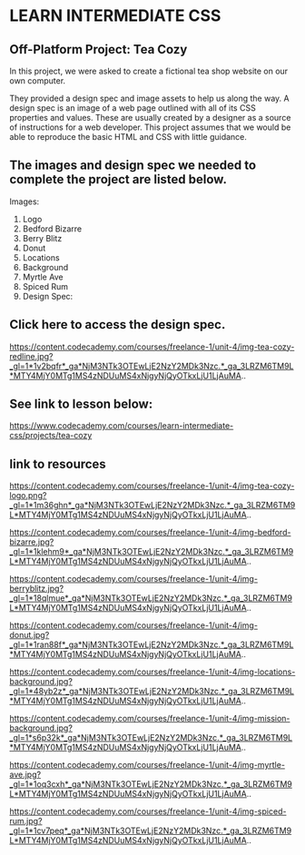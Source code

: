 LEARN INTERMEDIATE CSS
==========================

Off-Platform Project: Tea Cozy
------------------------------
In this project, we were asked to create a fictional tea shop website on our own computer.


They provided a design spec and image assets to help us along the way. A design spec is an image of a web page outlined with all of its CSS properties and values. 
These are usually created by a designer as a source of instructions for a web developer. 
This project assumes that we would be able to reproduce the basic HTML and CSS with little guidance.

The images and design spec we needed to complete the project are listed below.
--------------------------------------------------------------------------------

Images:

1. Logo
2. Bedford Bizarre
3. Berry Blitz
4. Donut
5. Locations
6. Background
7. Myrtle Ave
8. Spiced Rum
9. Design Spec:

Click here to access the design spec.
-------------------------------------

https://content.codecademy.com/courses/freelance-1/unit-4/img-tea-cozy-redline.jpg?_gl=1*1v2bqfr*_ga*NjM3NTk3OTEwLjE2NzY2MDk3Nzc.*_ga_3LRZM6TM9L*MTY4MjY0MTg1MS4zNDUuMS4xNjgyNjQyOTkxLjU1LjAuMA..

See link to lesson below:
--------------------------

https://www.codecademy.com/courses/learn-intermediate-css/projects/tea-cozy

link to resources
-------------------

https://content.codecademy.com/courses/freelance-1/unit-4/img-tea-cozy-logo.png?_gl=1*1m36ghn*_ga*NjM3NTk3OTEwLjE2NzY2MDk3Nzc.*_ga_3LRZM6TM9L*MTY4MjY0MTg1MS4zNDUuMS4xNjgyNjQyOTkxLjU1LjAuMA..

https://content.codecademy.com/courses/freelance-1/unit-4/img-bedford-bizarre.jpg?_gl=1*1klehm9*_ga*NjM3NTk3OTEwLjE2NzY2MDk3Nzc.*_ga_3LRZM6TM9L*MTY4MjY0MTg1MS4zNDUuMS4xNjgyNjQyOTkxLjU1LjAuMA..


https://content.codecademy.com/courses/freelance-1/unit-4/img-berryblitz.jpg?_gl=1*18qlmue*_ga*NjM3NTk3OTEwLjE2NzY2MDk3Nzc.*_ga_3LRZM6TM9L*MTY4MjY0MTg1MS4zNDUuMS4xNjgyNjQyOTkxLjU1LjAuMA..

https://content.codecademy.com/courses/freelance-1/unit-4/img-donut.jpg?_gl=1*1ran88f*_ga*NjM3NTk3OTEwLjE2NzY2MDk3Nzc.*_ga_3LRZM6TM9L*MTY4MjY0MTg1MS4zNDUuMS4xNjgyNjQyOTkxLjU1LjAuMA..

https://content.codecademy.com/courses/freelance-1/unit-4/img-locations-background.jpg?_gl=1*48yb2z*_ga*NjM3NTk3OTEwLjE2NzY2MDk3Nzc.*_ga_3LRZM6TM9L*MTY4MjY0MTg1MS4zNDUuMS4xNjgyNjQyOTkxLjU1LjAuMA..

https://content.codecademy.com/courses/freelance-1/unit-4/img-mission-background.jpg?_gl=1*s6p32k*_ga*NjM3NTk3OTEwLjE2NzY2MDk3Nzc.*_ga_3LRZM6TM9L*MTY4MjY0MTg1MS4zNDUuMS4xNjgyNjQyOTkxLjU1LjAuMA..

https://content.codecademy.com/courses/freelance-1/unit-4/img-myrtle-ave.jpg?_gl=1*1oq3cxh*_ga*NjM3NTk3OTEwLjE2NzY2MDk3Nzc.*_ga_3LRZM6TM9L*MTY4MjY0MTg1MS4zNDUuMS4xNjgyNjQyOTkxLjU1LjAuMA..

https://content.codecademy.com/courses/freelance-1/unit-4/img-spiced-rum.jpg?_gl=1*1cv7peq*_ga*NjM3NTk3OTEwLjE2NzY2MDk3Nzc.*_ga_3LRZM6TM9L*MTY4MjY0MTg1MS4zNDUuMS4xNjgyNjQyOTkxLjU1LjAuMA..
